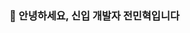 ### 👋 안녕하세요, 신입 개발자 전민혁입니다

<!--
**zmgu/zmgu** is a ✨ _special_ ✨ repository because its `README.md` (this file) appears on your GitHub profile.

Here are some ideas to get you started:

- 🔭 I’m currently working on ...
- 🌱 I’m currently learning ...
- 👯 I’m looking to collaborate on ...
- 🤔 I’m looking for help with ...
- 💬 Ask me about ...
- 📫 How to reach me: ...
- 😄 Pronouns: ...
- ⚡ Fun fact: ...
-->
<!--<a href="https://boundless-leech-800.notion.site/560aa606d4d84e108faf4e73d44f9ea9"><img src="https://img.shields.io/badge/Notion-000000?style=flat-square&logo=notion&logoColor=white"/></a> 

